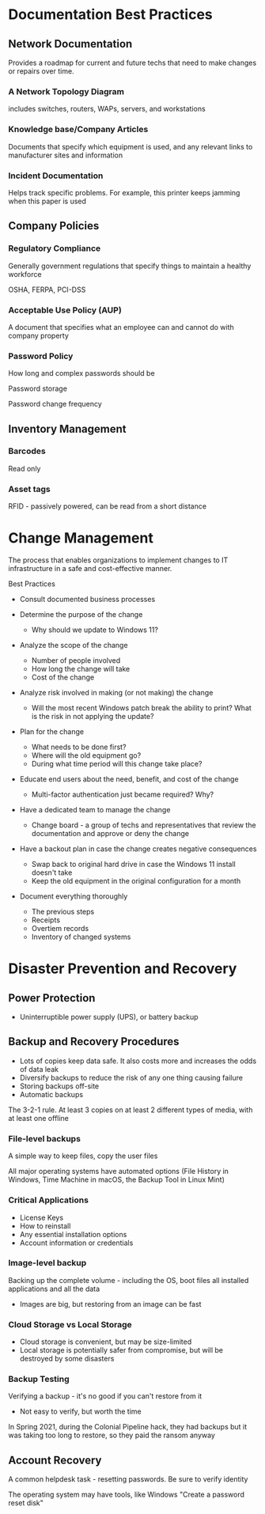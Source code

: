 # Documentation Best Practices

## Network Documentation

Provides a roadmap for current and future techs that need to make changes or repairs over time.

### A Network Topology Diagram

includes switches, routers, WAPs, servers, and workstations

### Knowledge base/Company Articles

Documents that specify which equipment is used, and any relevant links to manufacturer sites and information

### Incident Documentation

Helps track specific problems. For example, this printer keeps jamming when this paper is used

## Company Policies

### Regulatory Compliance

Generally government regulations that specify things to maintain a healthy workforce

OSHA, FERPA, PCI-DSS

### Acceptable Use Policy (AUP)

A document that specifies what an employee can and cannot do with company property

### Password Policy

How long and complex passwords should be

Password storage

Password change frequency

## Inventory Management

### Barcodes

Read only

### Asset tags

RFID - passively powered, can be read from a short distance

# Change Management

The process that enables organizations to implement changes to IT infrastructure in a safe and cost-effective manner.

Best Practices

* Consult documented business processes

* Determine the purpose of the change
  * Why should we update to Windows 11?

* Analyze the scope of the change
  * Number of people involved
  * How long the change will take
  * Cost of the change
* Analyze risk involved in making (or not making) the change
  * Will the most recent Windows patch break the ability to print? What is the risk in not applying the update?
* Plan for the change
  * What needs to be done first?
  * Where will the old equipment go?
  * During what time period will this change take place?
* Educate end users about the need, benefit, and cost of the change
  * Multi-factor authentication just became required? Why?

* Have a dedicated team to manage the change
  * Change board - a group of techs and representatives that review the documentation and approve or deny the change

* Have a backout plan in case the change creates negative consequences
  * Swap back to original hard drive in case the Windows 11 install doesn't take
  * Keep the old equipment in the original configuration for a month
* Document everything thoroughly
  * The previous steps
  * Receipts
  * Overtiem records
  * Inventory of changed systems

# Disaster Prevention and Recovery

## Power Protection

* Uninterruptible power supply (UPS), or battery backup

## Backup and Recovery Procedures

* Lots of copies keep data safe. It also costs more and increases the odds of data leak
* Diversify backups to reduce the risk of any one thing causing failure
* Storing backups off-site
* Automatic backups

The 3-2-1 rule. At least 3 copies on at least 2 different types of media, with at least one offline

### File-level backups

A simple way to keep files, copy the user files

All major operating systems have automated options (File History in Windows, Time Machine in macOS, the Backup Tool in Linux Mint)

### Critical Applications

* License Keys
* How to reinstall
* Any essential installation options
* Account information or credentials

### Image-level backup

Backing up the complete volume - including the OS, boot files all installed applications and all the data

* Images are big, but restoring from an image can be fast

### Cloud Storage vs Local Storage

* Cloud storage is convenient, but may be size-limited
* Local storage is potentially safer from compromise, but will be destroyed by some disasters

### Backup Testing

Verifying a backup - it's no good if you can't restore from it

* Not easy to verify, but worth the time

In Spring 2021, during the Colonial Pipeline hack, they had backups but it was taking too long to restore, so they paid the ransom anyway

## Account Recovery

A common helpdesk task - resetting passwords. Be sure to verify identity

The operating system may have tools, like Windows "Create a password reset disk"
